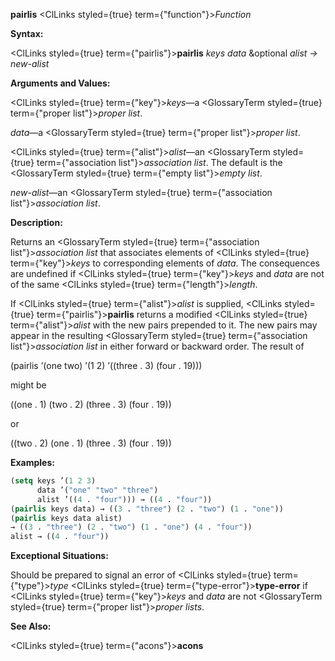 **pairlis** <ClLinks styled={true} term={"function"}><i>Function</i></ClLinks> 



**Syntax:** 



<ClLinks styled={true} term={"pairlis"}><b>pairlis</b></ClLinks> *keys data* &amp;optional *alist → new-alist* 



**Arguments and Values:** 



<ClLinks styled={true} term={"key"}><i>keys</i></ClLinks>—a <GlossaryTerm styled={true} term={"proper list"}><i>proper list</i></GlossaryTerm>. 



*data*—a <GlossaryTerm styled={true} term={"proper list"}><i>proper list</i></GlossaryTerm>. 



<ClLinks styled={true} term={"alist"}><i>alist</i></ClLinks>—an <GlossaryTerm styled={true} term={"association list"}><i>association list</i></GlossaryTerm>. The default is the <GlossaryTerm styled={true} term={"empty list"}><i>empty list</i></GlossaryTerm>. 



*new-alist*—an <GlossaryTerm styled={true} term={"association list"}><i>association list</i></GlossaryTerm>. 



**Description:** 



Returns an <GlossaryTerm styled={true} term={"association list"}><i>association list</i></GlossaryTerm> that associates elements of <ClLinks styled={true} term={"key"}><i>keys</i></ClLinks> to corresponding elements of *data*. The consequences are undefined if <ClLinks styled={true} term={"key"}><i>keys</i></ClLinks> and *data* are not of the same <ClLinks styled={true} term={"length"}><i>length</i></ClLinks>. 



If <ClLinks styled={true} term={"alist"}><i>alist</i></ClLinks> is supplied, <ClLinks styled={true} term={"pairlis"}><b>pairlis</b></ClLinks> returns a modified <ClLinks styled={true} term={"alist"}><i>alist</i></ClLinks> with the new pairs prepended to it. The new pairs may appear in the resulting <GlossaryTerm styled={true} term={"association list"}><i>association list</i></GlossaryTerm> in either forward or backward order. The result of 



(pairlis ’(one two) ’(1 2) ’((three . 3) (four . 19))) 



might be 



((one . 1) (two . 2) (three . 3) (four . 19)) 



or 







 



 



((two . 2) (one . 1) (three . 3) (four . 19)) 



**Examples:**
```lisp
(setq keys ’(1 2 3) 
      data ’("one" "two" "three") 
      alist ’((4 . "four"))) → ((4 . "four")) 
(pairlis keys data) → ((3 . "three") (2 . "two") (1 . "one")) 
(pairlis keys data alist) 
→ ((3 . "three") (2 . "two") (1 . "one") (4 . "four")) 
alist → ((4 . "four")) 
```
**Exceptional Situations:** 



Should be prepared to signal an error of <ClLinks styled={true} term={"type"}><i>type</i></ClLinks> <ClLinks styled={true} term={"type-error"}><b>type-error</b></ClLinks> if <ClLinks styled={true} term={"key"}><i>keys</i></ClLinks> and *data* are not <GlossaryTerm styled={true} term={"proper list"}><i>proper lists</i></GlossaryTerm>. 



**See Also:** 



<ClLinks styled={true} term={"acons"}><b>acons</b></ClLinks> 



